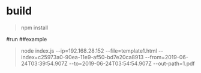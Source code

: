 # build
> npm install

#run
##example
> node index.js --ip=192.168.28.152 --file=template1.html --index=c25973a0-90ea-11e9-af50-bd7e20ca8913 --from=2019-06-24T03:39:54.907Z --to=2019-06-24T03:54:54.907Z --out-path=1.pdf
